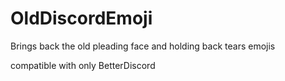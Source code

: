 # OldDiscordEmoji
Brings back the old pleading face and holding back tears emojis 

compatible with only BetterDiscord
